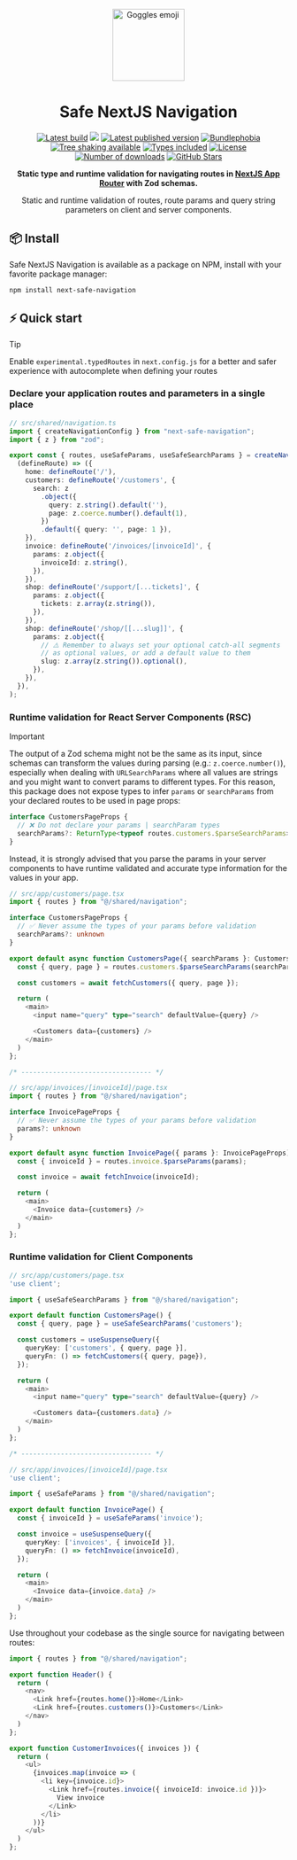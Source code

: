 <p align="center">
  <a href="https://github.com/lukemorales/next-safe-navigation" target="\_parent"><img src="https://em-content.zobj.net/source/apple/354/goggles_1f97d.png" alt="Goggles emoji" height="130"></a>
</p>

<h1 align="center">Safe NextJS Navigation</h1>

<p align="center">
  <a href="https://github.com/lukemorales/next-safe-navigation/actions/workflows/tests.yml" target="\_parent"><img src="https://github.com/lukemorales/next-safe-navigation/actions/workflows/tests.yml/badge.svg?branch=main" alt="Latest build"></a>
  <a href="https://codecov.io/gh/lukemorales/next-safe-navigation"><img src="https://codecov.io/gh/lukemorales/next-safe-navigation/graph/badge.svg?token=35GW5EJMFK"/></a>
  <a href="https://www.npmjs.com/package/next-safe-navigation" target="\_parent"><img src="https://badgen.net/npm/v/next-safe-navigation" alt="Latest published version"></a>
  <a href="https://bundlephobia.com/package/next-safe-navigation@latest" target="\_parent"><img src="https://badgen.net/bundlephobia/minzip/next-safe-navigation" alt="Bundlephobia"></a>
  <a href="https://bundlephobia.com/package/next-safe-navigation@latest" target="\_parent"><img src="https://badgen.net/bundlephobia/tree-shaking/next-safe-navigation" alt="Tree shaking available"></a>
  <a href="https://github.com/lukemorales/next-safe-navigation" target="\_parent"><img src="https://badgen.net/npm/types/next-safe-navigation" alt="Types included"></a>
  <a href="https://www.npmjs.com/package/next-safe-navigation" target="\_parent"><img src="https://badgen.net/npm/license/next-safe-navigation" alt="License"></a>
  <a href="https://www.npmjs.com/package/next-safe-navigation" target="\_parent"><img src="https://badgen.net/npm/dt/next-safe-navigation" alt="Number of downloads"></a>
  <a href="https://github.com/lukemorales/next-safe-navigation" target="\_parent"><img src="https://img.shields.io/github/stars/lukemorales/next-safe-navigation.svg?style=social&amp;label=Star" alt="GitHub Stars"></a>
</p>

<p align="center">
  <strong>Static type and runtime validation for navigating routes in <a href="https://nextjs.org" target="\_parent">NextJS App Router</a> with Zod schemas.</strong>
</p>

<p align="center">
  Static and runtime validation of routes, route params and query string parameters on client and server components.
</p>

## 📦 Install
Safe NextJS Navigation is available as a package on NPM, install with your favorite package manager:

```dircolors
npm install next-safe-navigation
```

## ⚡ Quick start

> [!TIP]
> Enable `experimental.typedRoutes` in `next.config.js` for a better and safer experience with autocomplete when defining your routes

### Declare your application routes and parameters in a single place
```ts
// src/shared/navigation.ts
import { createNavigationConfig } from "next-safe-navigation";
import { z } from "zod";

export const { routes, useSafeParams, useSafeSearchParams } = createNavigationConfig(
  (defineRoute) => ({
    home: defineRoute('/'),
    customers: defineRoute('/customers', {
      search: z
        .object({
          query: z.string().default(''),
          page: z.coerce.number().default(1),
        })
        .default({ query: '', page: 1 }),
    }),
    invoice: defineRoute('/invoices/[invoiceId]', {
      params: z.object({
        invoiceId: z.string(),
      }),
    }),
    shop: defineRoute('/support/[...tickets]', {
      params: z.object({
        tickets: z.array(z.string()),
      }),
    }),
    shop: defineRoute('/shop/[[...slug]]', {
      params: z.object({
        // ⚠️ Remember to always set your optional catch-all segments
        // as optional values, or add a default value to them
        slug: z.array(z.string()).optional(),
      }),
    }),
  }),
);
```

### Runtime validation for React Server Components (RSC)
> [!IMPORTANT]
> The output of a Zod schema might not be the same as its input, since schemas can transform the values during parsing (e.g.: `z.coerce.number()`), especially when dealing with `URLSearchParams` where all values are strings and you might want to convert params to different types. For this reason, this package does not expose types to infer `params` or `searchParams` from your declared routes to be used in page props:
> ```ts
> interface CustomersPageProps {
>   // ❌ Do not declare your params | searchParam types
>   searchParams?: ReturnType<typeof routes.customers.$parseSearchParams>
> }
>```
> Instead, it is strongly advised that you parse the params in your server components to have runtime validated and accurate type information for the values in your app.

```ts
// src/app/customers/page.tsx
import { routes } from "@/shared/navigation";

interface CustomersPageProps {
  // ✅ Never assume the types of your params before validation
  searchParams?: unknown
}

export default async function CustomersPage({ searchParams }: CustomersPageProps) {
  const { query, page } = routes.customers.$parseSearchParams(searchParams);

  const customers = await fetchCustomers({ query, page });

  return (
    <main>
      <input name="query" type="search" defaultValue={query} />

      <Customers data={customers} />
    </main>
  )
};

/* --------------------------------- */

// src/app/invoices/[invoiceId]/page.tsx
import { routes } from "@/shared/navigation";

interface InvoicePageProps {
  // ✅ Never assume the types of your params before validation
  params?: unknown
}

export default async function InvoicePage({ params }: InvoicePageProps) {
  const { invoiceId } = routes.invoice.$parseParams(params);

  const invoice = await fetchInvoice(invoiceId);

  return (
    <main>
      <Invoice data={customers} />
    </main>
  )
};
```

### Runtime validation for Client Components
```ts
// src/app/customers/page.tsx
'use client';

import { useSafeSearchParams } from "@/shared/navigation";

export default function CustomersPage() {
  const { query, page } = useSafeSearchParams('customers');

  const customers = useSuspenseQuery({
    queryKey: ['customers', { query, page }],
    queryFn: () => fetchCustomers({ query, page}),
  });

  return (
    <main>
      <input name="query" type="search" defaultValue={query} />

      <Customers data={customers.data} />
    </main>
  )
};

/* --------------------------------- */

// src/app/invoices/[invoiceId]/page.tsx
'use client';

import { useSafeParams } from "@/shared/navigation";

export default function InvoicePage() {
  const { invoiceId } = useSafeParams('invoice');

  const invoice = useSuspenseQuery({
    queryKey: ['invoices', { invoiceId }],
    queryFn: () => fetchInvoice(invoiceId),
  });

  return (
    <main>
      <Invoice data={invoice.data} />
    </main>
  )
};
```

Use throughout your codebase as the single source for navigating between routes:

```ts
import { routes } from "@/shared/navigation";

export function Header() {
  return (
    <nav>
      <Link href={routes.home()}>Home</Link>
      <Link href={routes.customers()}>Customers</Link>
    </nav>
  )
};

export function CustomerInvoices({ invoices }) {
  return (
    <ul>
      {invoices.map(invoice => (
        <li key={invoice.id}>
          <Link href={routes.invoice({ invoiceId: invoice.id })}>
            View invoice
          </Link>
        </li>
      ))}
    </ul>
  )
};
```
